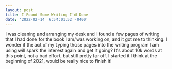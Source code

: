 ```yaml
--- 
layout: post 
title: I Found Some Writing I'd Done 
date: '2022-02-14  6:54:01.52 -0400' 
--- 
```

I was cleaning and arranging my desk and I found a few pages of writing that I had done for the book I am/was working on, and it 
got me to thinking. I wonder if the act of my typing those pages into the writing program I am using will spark the interest 
again and get it going? It's about 10k words at this point, not a bad effort, but still pretty far off. I started it I think at 
the beginning of 2021, would be really nice to finish it!
